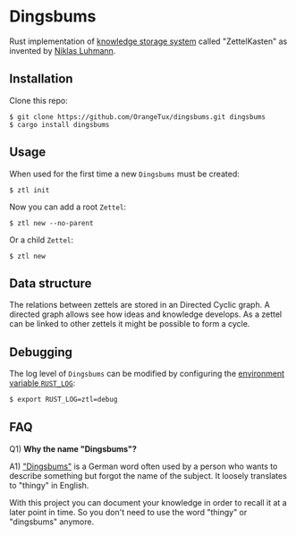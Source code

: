 # Dingsbums

Rust implementation of [knowledge storage system][zettelkasten-wiki] called
"ZettelKasten" as invented by [Niklas Luhmann][luhman].

## Installation

Clone this repo:

```
$ git clone https://github.com/OrangeTux/dingsbums.git dingsbums
$ cargo install dingsbums
```


## Usage

When used for the first time a new `Dingsbums` must be created:

```
$ ztl init
```

Now you can add a root `Zettel`:

```
$ ztl new --no-parent
```

Or a child `Zettel`:

```
$ ztl new
```

## Data structure
The relations between zettels are stored in an Directed Cyclic graph.
A directed graph allows see how ideas and knowledge develops.
As a zettel can be linked to other zettels it might be possible to form a cycle.

## Debugging

The log level of `Dingsbums` can be modified by configuring the [environment
variable `RUST_LOG`][RUST_LOG]:

``` bash
$ export RUST_LOG=ztl=debug
```

## FAQ

Q1) **Why the name "Dingsbums"?**

A1) ["Dingsbums"][dingsbums] is a German word often used by a person who wants
to describe something but forgot the name of the subject. It loosely translates
to "thingy" in English.

With this project you can document your knowledge in order to recall it at a
later point in time. So you don't need to use the word "thingy" or "dingsbums"
anymore.

[dingsbums]: https://en.wiktionary.org/wiki/Dingsbums
[luhman]: https://en.wikipedia.org/wiki/Niklas_Luhmann
[zettelkasten-wiki]: https://en.wikipedia.org/wiki/Zettelkasten
[RUST_LOG]: https://docs.rs/tracing-subscriber/0.2.16/tracing_subscriber/fmt/index.html#filtering-events-with-environment-variables
